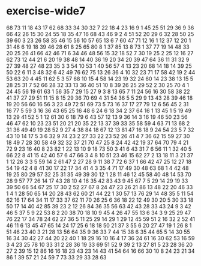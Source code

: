 # exercise-wide7
68
73
11
18
43
17
62
68
33
34
30
32
7
22
18
4
23
16
9
1
45
25
51
29
36
9
36
66
42
26
15
30
24
55
18
35
47
16
68
43
46
9
2
4
51
52
20
29
6
32
28
50
25
39
60
3
23
26
58
35
46
15
56
10
57
65
13
6
7
60
47
71
12
16
1
12
37
12
20
1
31
46
6
19
18
39
46
28
61
8
25
65
80
8
1
37
85
13
8
73
1
37
77
19
14
48
33
20
25
26
41
66
42
46
71
6
34
46
48
56
15
32
18
52
7
30
19
25
2
25
12
16
27
62
73
12
44
21
6
20
19
38
48
14
40
36
19
20
34
20
39
47
64
36
11
31
32
9
27
39
48
27
48
23
35
3
3
54
10
53
1
40
56
57
4
13
23
20
68
14
18
14
39
25
50
22
6
11
3
48
32
6
42
49
76
62
75
13
26
36
4
10
32
23
71
17
58
42
19
2
44
53
63
20
4
45
11
62
5
3
57
68
10
15
4
58
14
23
19
32
24
60
14
23
38
13
15
5
28
25
31
7
52
66
28
32
33
13
36
40
51
10
8
39
26
25
29
52
2
30
25
70
4
1
24
45
56
19
61
63
1
56
35
7
29
15
27
9
3
8
13
65
7
11
24
56
16
30
58
38
22
41
37
27
29
51
11
15
8
15
29
36
70
69
4
31
54
36
5
5
29
9
13
43
28
39
46
18
19
20
56
60
16
56
3
23
49
72
51
69
73
5
73
16
37
17
27
79
12
6
56
45
2
31
16
77
5
59
3
16
36
43
65
25
16
48
6
24
6
18
34
2
37
64
16
1
13
45
1
5
19
49
13
29
41
52
5
1
12
61
30
6
18
79
6
43
57
12
13
9
36
14
3
16
19
46
50
23
56
46
47
62
10
23
23
51
20
21
20
35
22
13
37
39
33
35
58
59
4
63
71
13
68
2
31
36
49
49
19
28
52
9
27
4
38
84
18
67
12
13
81
47
16
18
9
24
54
23
5
7
32
43
10
14
17
5
3
6
32
9
74
23
2
27
33
22
23
52
26
41
4
7
36
62
15
59
27
30
18
49
7
28
30
58
49
32
32
37
21
70
47
25
8
24
42
42
19
37
64
70
79
4
21
72
9
23
16
40
8
23
82
1
22
13
10
9
18
73
50
3
41
6
43
31
7
6
56
11
1
32
40
5
66
22
8
41
15
42
40
57
6
47
66
3
4
8
10
51
23
46
15
62
27
2
13
18
11
3
21
37
1
12
26
3
3
5
59
14
2
61
47
2
27
28
9
11
38
7
72
6
37
1
66
42
47
25
12
27
18
54
19
42
4
8
41
30
17
22
17
34
41
4
3
35
4
71
17
49
30
48
63
68
1
4
42
48
19
25
80
29
57
32
25
31
35
49
39
30
12
1
28
11
46
12
45
58
40
48
14
53
70
28
9
57
77
26
14
17
43
28
10
4
16
35
42
83
43
9
45
67
7
5
29
14
29
19
33
39
50
66
54
67
25
17
30
2
52
27
67
8
24
47
23
26
21
86
13
48
22
20
46
33
1
4
1
28
50
65
14
20
28
43
62
60
21
44
22
1
30
57
13
76
29
14
48
35
5
11
54
62
16
17
64
34
11
17
33
37
62
11
70
26
25
6
36
18
22
12
49
30
20
5
30
33
18
50
17
14
40
42
85
39
23
2
12
26
84
36
35
56
63
42
43
28
33
43
24
9
3
42
46
5
37
5
9
22
53
8
2
20
38
70
18
10
9
45
4
26
47
55
13
6
34
3
9
25
29
47
76
22
17
34
78
24
62
27
36
5
11
25
29
14
29
1
29
12
45
59
51
2
16
32
2
52
41
46
11
6
13
45
47
65
14
24
17
25
6
18
18
50
21
37
3
55
6
20
27
47
19
1
26
8
1
51
46
23
40
3
21
28
13
56
64
35
9
36
33
7
44
15
38
6
35
44
65
5
14
30
55
16
34
30
42
27
44
20
22
40
1
18
29
16
10
16
4
17
36
24
61
16
30
62
53
16
59
3
4
23
25
78
10
33
31
2
28
36
19
33
69
51
52
9
39
2
13
27
81
5
23
28
36
20
27
2
39
15
12
86
16
16
18
23
43
23
14
43
41
54
64
16
66
30
10
8
24
23
21
34
86
1
39
57
21
24
59
7
73
33
29
33
28
63
